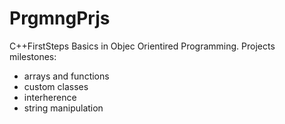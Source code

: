 # PrgmngPrjs
C++FirstSteps
Basics in Objec Orientired Programming.
Projects milestones:
- arrays and functions
- custom classes
- interherence
- string manipulation
